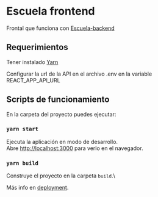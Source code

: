 # Escuela frontend

Frontal que funciona con [Escuela-backend](https://github.com/aaron-velasco/Escuela-backend)

## Requerimientos 

Tener instalado [Yarn](https://yarnpkg.com/getting-started/install)

Configurar la url de la API en el archivo .env en la variable REACT_APP_API_URL

## Scripts de funcionamiento

En la carpeta del proyecto puedes ejecutar:

### `yarn start`

Ejecuta la aplicación en modo de desarrollo.\
Abre [http://localhost:3000](http://localhost:3000) para verlo en el navegador.


### `yarn build`

Construye el proyecto en la carpeta `build`.\

Más info en [deployment](https://facebook.github.io/create-react-app/docs/deployment).
